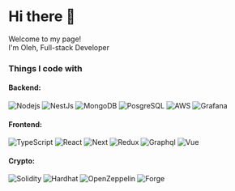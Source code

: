 <h1>Hi there 👋</h1>



<p>Welcome to my page! </br> I'm Oleh, Full-stack Developer
<h3>Things I code with</h3>
<h4>Backend:</h4>
<p>
  <img alt="Nodejs" src="https://img.shields.io/badge/-Nodejs-43853d?style=flat-square&logo=Node.js&logoColor=white" />
  <img alt="NestJs" src="https://img.shields.io/badge/-Nest-ea2845?style=flat-square&logo=nestjs&logoColor=white" />
  <img alt="MongoDB" src="https://img.shields.io/badge/-MongoDB-13aa52?style=flat-square&logo=mongodb&logoColor=white" />
  <img alt="PosgreSQL" src="https://img.shields.io/badge/-PostgreSQL-007ACC?style=flat-square&logo=postgresql&logoColor=white" /> 
  <img alt="AWS" src="https://img.shields.io/badge/-AWS-F05033?style=flat-square&logo=Amazon&logoColor=white" />
  <img alt="Grafana" src="https://img.shields.io/badge/-Grafana-F05032?style=flat-square&logo=grafana&logoColor=white" />
  </p>
<h4>Frontend:</h4>
<p>
  <img alt="TypeScript" src="https://img.shields.io/badge/-TypeScript-007ACC?style=flat-square&logo=typescript&logoColor=white" />
  <img alt="React" src="https://img.shields.io/badge/-React-45b8d8?style=flat-square&logo=react&logoColor=white" />
  <img alt="Next" src="https://img.shields.io/badge/-Next-ea2845?style=flat-square&logo=next.js&logoColor=white" />
  <img alt="Redux" src="https://img.shields.io/badge/-Redux-764ABC?style=flat-square&logo=redux&logoColor=white" />
  <img alt="Graphql" src="https://img.shields.io/badge/-Graphql-ea2845?style=flat-square&logo=graphql&logoColor=white" />
  <img alt="Vue" src="https://img.shields.io/badge/-Vue-13aa52?style=flat-square&logo=vue.js&logoColor=white" />
<h4>Crypto:</h4>
<p> 
  <img alt="Solidity" src="https://img.shields.io/badge/-Solidity-7e8080?style=flat-square&logo=Solidity&logoColor=white" />
  <img alt="Hardhat" src="https://img.shields.io/badge/-Hardhat-c78b1c?style=flat-square&logo=hardhat&logoColor=white" />
  <img alt="OpenZeppelin" src="https://img.shields.io/badge/-OpenZeppelin-168af7?style=flat-square&logo=OpenZeppelin&logoColor=white" />
  <img alt="Forge" src="https://img.shields.io/badge/-Forge-db991f?style=flat-square&logo=ForgeUp&logoColor=white" />
</p>
